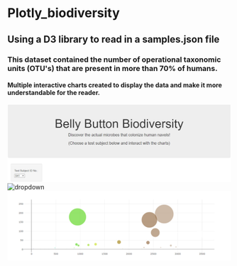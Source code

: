 # Plotly_biodiversity

## Using a D3 library to read in a samples.json file

### This dataset contained the number of operational taxonomic units (OTU's) that are present in more than 70% of humans.

#### Multiple interactive charts created to display the data and make it more understandable for the reader.

![BBB](https://github.com/brookecrofts/Plotly_biodiversity/blob/master/Images/BBB.png)
![dropdown](https://github.com/brookecrofts/Plotly_biodiversity/blob/master/Images/savmple_dd.png)
![bubble](https://github.com/brookecrofts/Plotly_biodiversity/blob/master/Images/bubble_plot.png)